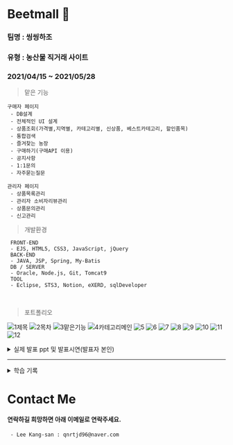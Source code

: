 
# Beetmall 🥕
### 팀명 : 씽씽하조
### 유형 : 농산물 직거래 사이트
### 2021/04/15 ~ 2021/05/28

> 맡은 기능
```
구매자 페이지
 - DB설계
 - 전체적인 UI 설계
 - 상품조회(가격별,지역별, 카테고리별, 신상품, 베스트카테고리, 할인품목)
 - 통합검색
 - 즐겨찾는 농장
 - 구매하기(구매API 이용)
 - 공지사항
 - 1:1문의
 - 자주묻는질문
```
```
관리자 페이지
 - 상품목록관리
 - 관리자 소비자리뷰관리
 - 상품문의관리
 - 신고관리
```
> 개발환경
```
 FRONT-END
 - EJS, HTML5, CSS3, JavaScript, jQuery
 BACK-END
 - JAVA, JSP, Spring, My-Batis
 DB / SERVER
 - Oracle, Node.js, Git, Tomcat9
 TOOL
 - Eclipse, STS3, Notion, eXERD, sqlDeveloper
 ```
<br/>
 
> 포트폴리오
 
![1제목](https://user-images.githubusercontent.com/54973523/123365926-37ae5900-d5b2-11eb-8304-dd40b2f36086.jpg)
![2목차](https://user-images.githubusercontent.com/54973523/123365935-3b41e000-d5b2-11eb-9759-6fd5cbd7bf4a.jpg)
![3맡은기능](https://user-images.githubusercontent.com/54973523/123365937-3bda7680-d5b2-11eb-9343-893241b13167.jpg)
![4카테고리메인](https://user-images.githubusercontent.com/54973523/123365940-3c730d00-d5b2-11eb-9c80-19bcafd75142.jpg)
![5](https://user-images.githubusercontent.com/54973523/123365943-3d0ba380-d5b2-11eb-91f7-922c7cf4ba5f.jpg)
![6](https://user-images.githubusercontent.com/54973523/123365946-3e3cd080-d5b2-11eb-921c-19d79f67c47f.jpg)
![7](https://user-images.githubusercontent.com/54973523/123365949-3f6dfd80-d5b2-11eb-91ee-39a4761fd240.jpg)
![8](https://user-images.githubusercontent.com/54973523/123365950-409f2a80-d5b2-11eb-8789-9b1fd4308976.jpg)
![9](https://user-images.githubusercontent.com/54973523/123365953-41d05780-d5b2-11eb-8931-4bcec2a1ff2d.jpg)
![10](https://user-images.githubusercontent.com/54973523/123365954-43018480-d5b2-11eb-80a7-01b14368f9c7.jpg)
![11](https://user-images.githubusercontent.com/54973523/123365957-439a1b00-d5b2-11eb-8134-d87f44b59e87.jpg)
![12](https://user-images.githubusercontent.com/54973523/123365964-44cb4800-d5b2-11eb-93f4-5d11e2b4d61f.jpg)

<details>
 <summary>실제 발표 ppt 및 발표시연(발표자 본인)</summary>
 <a href="https://github.com/kschoi93/BeetMall" height="16px">발표 ppt</a><br/>
 <a href= "https://youtu.be/pRCXQvYP8sU"><img src="https://user-images.githubusercontent.com/60975167/122664514-e6cae900-d1dc-11eb-969d-fa5a1eb4d9b5.png" height="16px"/>유튜브 이동하기</a>
 

 <br/>

 
</details>

---
<details>
 <summary>학습 기록</summary>
 <a href= "https://www.notion.so/bitcamp-91b0acda4c084d5da1428eccb1c897cf">보러가기(페이지 이동)</a>
 </details>
 
# Contact Me
#### 연락하길 희망하면 아래 이메일로 연락주세요.
```
 - Lee Kang-san : qnrtjd96@naver.com
```
